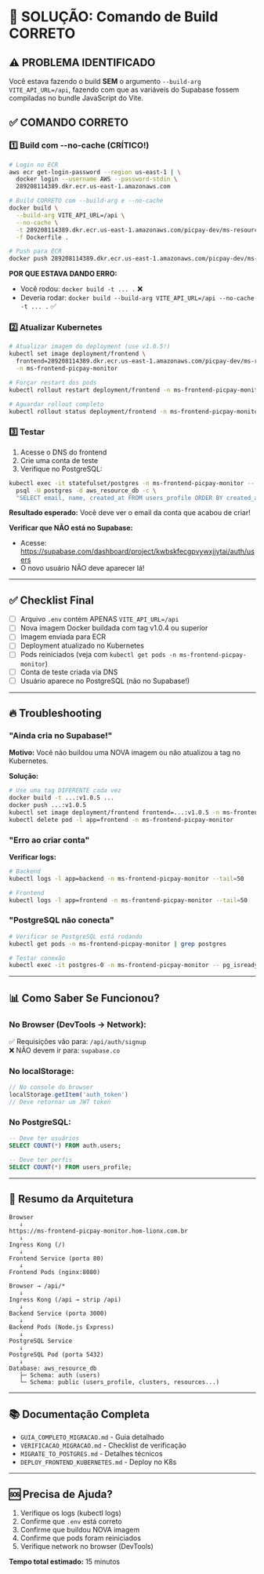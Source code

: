 # 🚨 SOLUÇÃO: Comando de Build CORRETO

## ⚠️ PROBLEMA IDENTIFICADO

Você estava fazendo o build **SEM** o argumento `--build-arg VITE_API_URL=/api`, fazendo com que as variáveis do Supabase fossem compiladas no bundle JavaScript do Vite.

## ✅ COMANDO CORRETO

### 1️⃣ Build com --no-cache (CRÍTICO!)

```bash
# Login no ECR
aws ecr get-login-password --region us-east-1 | \
  docker login --username AWS --password-stdin \
  289208114389.dkr.ecr.us-east-1.amazonaws.com

# Build CORRETO com --build-arg e --no-cache
docker build \
  --build-arg VITE_API_URL=/api \
  --no-cache \
  -t 289208114389.dkr.ecr.us-east-1.amazonaws.com/picpay-dev/ms-resource-frontend:v1.0.5 \
  -f Dockerfile .

# Push para ECR
docker push 289208114389.dkr.ecr.us-east-1.amazonaws.com/picpay-dev/ms-resource-frontend:v1.0.5
```

**POR QUE ESTAVA DANDO ERRO:**
- Você rodou: `docker build -t ... .` ❌
- Deveria rodar: `docker build --build-arg VITE_API_URL=/api --no-cache -t ... .` ✅

### 2️⃣ Atualizar Kubernetes

```bash
# Atualizar imagem do deployment (use v1.0.5!)
kubectl set image deployment/frontend \
  frontend=289208114389.dkr.ecr.us-east-1.amazonaws.com/picpay-dev/ms-resource-frontend:v1.0.5 \
  -n ms-frontend-picpay-monitor

# Forçar restart dos pods
kubectl rollout restart deployment/frontend -n ms-frontend-picpay-monitor

# Aguardar rollout completo
kubectl rollout status deployment/frontend -n ms-frontend-picpay-monitor
```

### 3️⃣ Testar

1. Acesse o DNS do frontend
2. Crie uma conta de teste
3. Verifique no PostgreSQL:

```bash
kubectl exec -it statefulset/postgres -n ms-frontend-picpay-monitor -- \
  psql -U postgres -d aws_resource_db -c \
  "SELECT email, name, created_at FROM users_profile ORDER BY created_at DESC LIMIT 5;"
```

**Resultado esperado:** Você deve ver o email da conta que acabou de criar!

**Verificar que NÃO está no Supabase:**
- Acesse: https://supabase.com/dashboard/project/kwbskfecgpvywxjjytai/auth/users
- O novo usuário NÃO deve aparecer lá!

---

## ✅ Checklist Final

- [ ] Arquivo `.env` contém APENAS `VITE_API_URL=/api`
- [ ] Nova imagem Docker buildada com tag v1.0.4 ou superior
- [ ] Imagem enviada para ECR
- [ ] Deployment atualizado no Kubernetes
- [ ] Pods reiniciados (veja com `kubectl get pods -n ms-frontend-picpay-monitor`)
- [ ] Conta de teste criada via DNS
- [ ] Usuário aparece no PostgreSQL (não no Supabase!)

---

## 🔥 Troubleshooting

### "Ainda cria no Supabase!"

**Motivo:** Você não buildou uma NOVA imagem ou não atualizou a tag no Kubernetes.

**Solução:**
```bash
# Use uma tag DIFERENTE cada vez
docker build -t ...:v1.0.5 ...
docker push ...:v1.0.5
kubectl set image deployment/frontend frontend=...:v1.0.5 -n ms-frontend-picpay-monitor
kubectl delete pod -l app=frontend -n ms-frontend-picpay-monitor
```

### "Erro ao criar conta"

**Verificar logs:**
```bash
# Backend
kubectl logs -l app=backend -n ms-frontend-picpay-monitor --tail=50

# Frontend  
kubectl logs -l app=frontend -n ms-frontend-picpay-monitor --tail=50
```

### "PostgreSQL não conecta"

```bash
# Verificar se PostgreSQL está rodando
kubectl get pods -n ms-frontend-picpay-monitor | grep postgres

# Testar conexão
kubectl exec -it postgres-0 -n ms-frontend-picpay-monitor -- pg_isready
```

---

## 📊 Como Saber Se Funcionou?

### No Browser (DevTools → Network):
✅ Requisições vão para: `/api/auth/signup`  
❌ NÃO devem ir para: `supabase.co`

### No localStorage:
```javascript
// No console do browser
localStorage.getItem('auth_token')
// Deve retornar um JWT token
```

### No PostgreSQL:
```sql
-- Deve ter usuários
SELECT COUNT(*) FROM auth.users;

-- Deve ter perfis
SELECT COUNT(*) FROM users_profile;
```

---

## 🎯 Resumo da Arquitetura

```
Browser
   ↓
https://ms-frontend-picpay-monitor.hom-lionx.com.br
   ↓
Ingress Kong (/)
   ↓
Frontend Service (porta 80)
   ↓
Frontend Pods (nginx:8080)
```

```
Browser → /api/*
   ↓
Ingress Kong (/api → strip /api)
   ↓  
Backend Service (porta 3000)
   ↓
Backend Pods (Node.js Express)
   ↓
PostgreSQL Service
   ↓
PostgreSQL Pod (porta 5432)
   ↓
Database: aws_resource_db
   ├─ Schema: auth (users)
   └─ Schema: public (users_profile, clusters, resources...)
```

---

## 📚 Documentação Completa

- `GUIA_COMPLETO_MIGRACAO.md` - Guia detalhado
- `VERIFICACAO_MIGRACAO.md` - Checklist de verificação
- `MIGRATE_TO_POSTGRES.md` - Detalhes técnicos
- `DEPLOY_FRONTEND_KUBERNETES.md` - Deploy no K8s

---

## 🆘 Precisa de Ajuda?

1. Verifique os logs (kubectl logs)
2. Confirme que `.env` está correto
3. Confirme que buildou NOVA imagem
4. Confirme que pods foram reiniciados
5. Verifique network no browser (DevTools)

**Tempo total estimado:** 15 minutos
